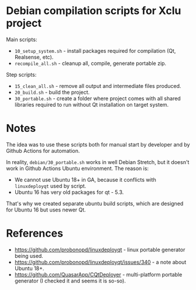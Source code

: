 # Debian compilation scripts for Xclu project

Main scripts:
* `10_setup_system.sh` - install packages required for compilation (Qt, Realsense, etc).
* `recompile_all.sh` - cleanup all, compile, generate portable zip.

Step scripts:
* `15_clean_all.sh` - remove all output and intermediate files produced.
* `20_build.sh` - build the project.
* `30_portable.sh`  - create a folder where project comes with all shared libraries required to run without Qt installation on target system.

# Notes

The idea was to use these scripts both for manual start by developer and by Github Actions for automation.

In reality, `debian/30_portable.sh` works in well Debian Stretch, but it doesn't work in Github Actions Ubuntu environment. The reason is:

* We cannot use Ubuntu 18+ in GA, because it conflicts with `linuxdeployqt` used by script.
* Ubuntu 16 has very old packages for qt - 5.3.

That's why we created separate ubuntu build scripts, which are designed for Ubuntu 16 but uses newer Qt.

# References

* https://github.com/probonopd/linuxdeployqt - linux portable generator being used.
* https://github.com/probonopd/linuxdeployqt/issues/340 - a note about Ubuntu 18+.
* https://github.com/QuasarApp/CQtDeployer - multi-platform portable generator (I checked it and seems it is so-so).